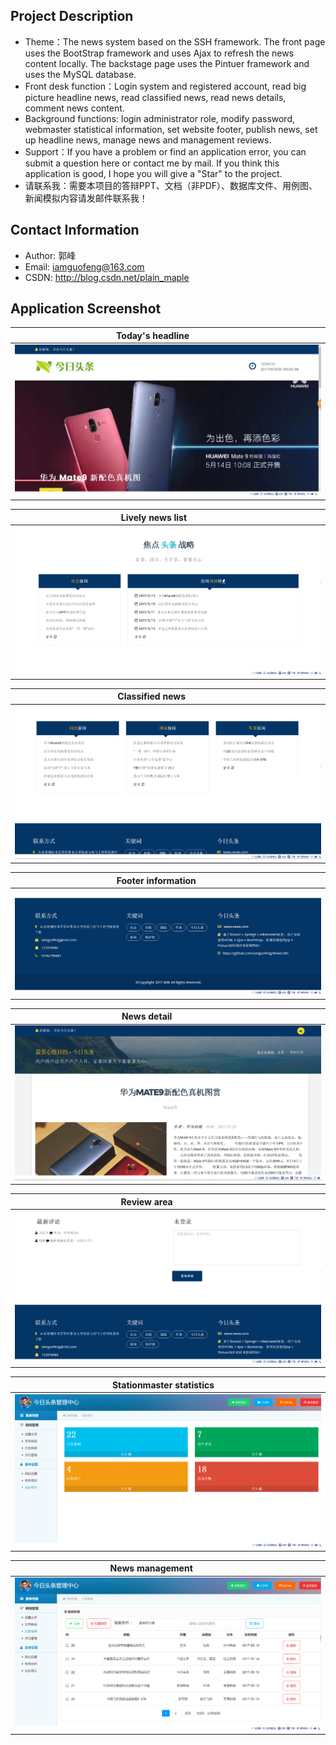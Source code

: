 Project Description
-------
* Theme：The news system based on the SSH framework. The front page uses the BootStrap framework and uses Ajax to refresh the news content locally. The backstage page uses the Pintuer framework and uses the MySQL database.
* Front desk function：Login system and registered account, read big picture headline news, read classified news, read news details, comment news content.
* Background functions: login administrator role, modify password, webmaster statistical information, set website footer, publish news, set up headline news, manage news and management reviews.
* Support：If you have a problem or find an application error, you can submit a question here or contact me by mail. If you think this application is good, I hope you will give a "Star" to the project.
* 请联系我：需要本项目的答辩PPT、文档（非PDF）、数据库文件、用例图、新闻模拟内容请发邮件联系我！

Contact Information
-------
* Author: 郭峰
* Email: iamguofeng@163.com 
* CSDN: http://blog.csdn.net/plain_maple

Application Screenshot
-------
| Today's headline               | 
|:------------------------------:|
|![](预览截图/1.png)              | 

| Lively news list               | 
|:------------------------------:|
|![](预览截图/2.png)              | 

| Classified news                | 
|:------------------------------:|
|![](预览截图/3.png)              | 

| Footer information             | 
|:------------------------------:|
|![](预览截图/4.png)              | 

| News detail                    | 
|:------------------------------:|
|![](预览截图/5.png)              | 

| Review area                    | 
|:------------------------------:|
|![](预览截图/6.png)              | 

| Stationmaster statistics       | 
|:------------------------------:|
|![](预览截图/7.png)              | 

| News management                | 
|:------------------------------:|
|![](预览截图/8.png)              | 
















